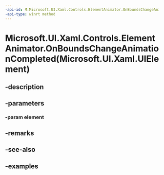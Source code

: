 ```yaml
---
-api-id: M:Microsoft.UI.Xaml.Controls.ElementAnimator.OnBoundsChangeAnimationCompleted(Microsoft.UI.Xaml.UIElement)
-api-type: winrt method
---
```


# Microsoft.UI.Xaml.Controls.ElementAnimator.OnBoundsChangeAnimationCompleted(Microsoft.UI.Xaml.UIElement)

<!--
protected void OnBoundsChangeAnimationCompleted (Microsoft.UI.Xaml.UIElement element);
-->


## -description

## -parameters

### -param element

## -remarks

## -see-also

## -examples


